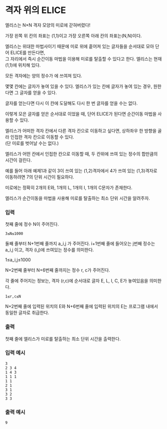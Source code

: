 # 격자 위의 ELICE

엘리스는 N×N 격자 모양의 미로에 갇혀버렸다! 

가장 왼쪽 위 칸의 좌표는 (1,1)이고 가장 오른쪽 아래 칸의 좌표는(N,N)이다.

엘리스는 위대한 마법사이기 때문에 미로 위에 흩어져 있는 글자들을 순서대로 모아 단어 ELICE를 만든다면, <br> 그 자리에서 즉시 순간이동 마법을 이용해 미로를 탈출할 수 있다고 한다. 엘리스는 현재 (1,1)에 위치해 있다.

모든 격자에는 양의 정수가 에 쓰여져 있다. 

몇몇 칸에는 글자가 놓여 있을 수 있다. 엘리스가 있는 칸에 글자가 놓여 있는 경우, 원한다면 그 글자를 얻을 수 있다. 

글자를 얻는다면 다시 이 칸에 도달해도 다시 한 번 글자를 얻을 수는 없다.

이렇게 모은 글자를 얻은 순서대로 이었을 때, 단어 ELICE가 된다면 순간이동 마법을 사용할 수 있다.

엘리스가 어떠한 격자 칸에서 다른 격자 칸으로 이동하고 싶다면, 상하좌우 한 방향을 골라 인접한 격자 칸으로 이동할 수 있다. <br>(단 미로를 벗어날 수는 없다.)

엘리스가 어떤 칸에서 인접한 칸으로 이동할 때, 두 칸위에 쓰여 있는 정수의 합만큼의 시간이 걸린다.

예를 들어 아래 예제1과 같이 3이 쓰여 있는 (1,2)격자에서 4가 쓰여 있는 (1,3)격자로 이동하려면 7의 단위 시간이 필요하다.

미로에는 정확히 2개의 E와, 1개의 L, 1개의 I, 1개의 C문자가 존재한다. 

엘리스가 순간이동을 마법을 사용해 미로를 탈출하는 최소 단위 시간을 알려주자.

### 입력

첫째 줄에 정수 N이 주어진다.

```
3≤N≤1000
```

둘째 줄부터 N+1번째 줄까지 a_i,j 가 주어진다.
i+1번째 줄에 들어오는 j번째 정수는 a_i,j 이고, 격자 (i,j)에 쓰여있는 정수를 의미한다.

1≤a_i,j≤1000

N+2번째 줄부터 N+6번째 줄까지는 정수 r, c가 주어진다.

각 줄에 주어지는 정보는, 격자 (r,c)에 순서대로 글자 E, L, I, C, E가 놓여있음을 의미한다.

```
1≤r,c≤N
```

N+2번째 줄에 입력된 위치의 E와 N+6번째 줄에 입력된 위치의 E는 프로그램 내에서 동일한 글자로 취급한다.

### 출력

첫째 줄에 엘리스가 미로를 탈출하는 최소 단위 시간을 출력한다.

### 입력 예시

```
3
2 3 4
1 4 3
1 1 1
1 1
2 1
3 1
3 2
3 3
```

### 출력 예시

```
9
```